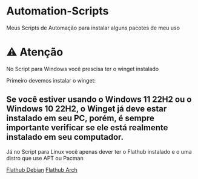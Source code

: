 # Automation-Scripts
Meus Scripts de Automação para instalar alguns pacotes de meu uso

# ⚠️  Atenção

No Script para Windows você prescisa ter o winget instalado

Primeiro devemos instalar o winget:

## Se você estiver usando o Windows 11 22H2 ou o Windows 10 22H2, o Winget já deve estar instalado em seu PC, porém, é sempre importante verificar se ele está realmente instalado em seu computador.

Já no Script para Linux você apenas dever ter o Flathub instalado e o uma distro que use APT ou Pacman

[Flathub Debian](https://flatpak.org/setup/Debian)
[Flathub Arch](https://flatpak.org/setup/Arch)
